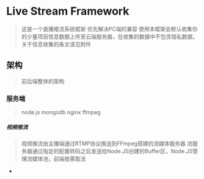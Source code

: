 Live Stream Framework
===
> 这是一个直播推流系统框架  优先解决PC端的兼容
> 使用本框架会默认收集你的少量项目信息数据上传至云端服务器，在收集的数据中不包含隐私数据，关于信息收集的条文请见附件

架构
---
> 前后端整体的架构

### 服务端
> node.js mongodb nginx ffmpeg
##### 视频推流
> 视频推流由主播端通过RTMP协议推送到FFmpeg搭建的流媒体服务器 流服务器通过指定的配置转码之后发送给Node.JS创建的Buffer区，Node.JS管理流媒体池，前端按需取流
* 
